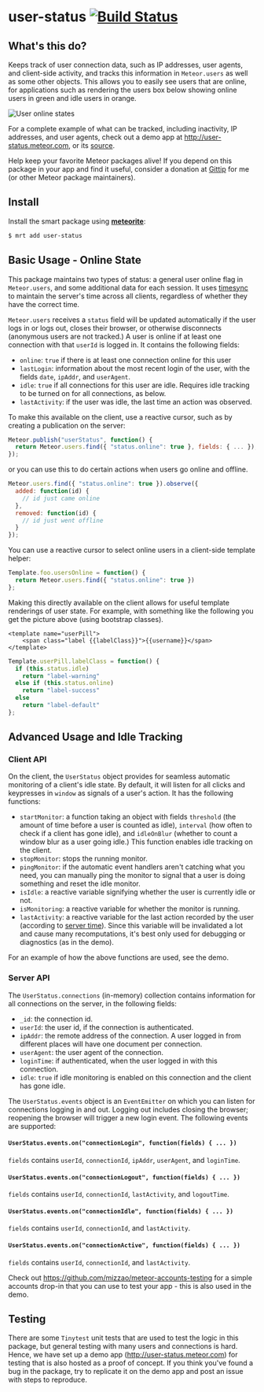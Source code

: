 user-status [![Build Status](https://travis-ci.org/mizzao/meteor-user-status.png?branch=master)](https://travis-ci.org/mizzao/meteor-user-status)
===========

## What's this do?

Keeps track of user connection data, such as IP addresses, user agents, and
client-side activity, and tracks this information in `Meteor.users` as well as
some other objects. This allows you to easily see users that are online, for
applications such as rendering the users box below showing online users in green
and idle users in orange.

![User online states](https://raw.github.com/mizzao/meteor-user-status/master/docs/example.png)

For a complete example of what can be tracked, including inactivity, IP
addresses, and user agents, check out a demo app at
http://user-status.meteor.com, or its
[source](https://github.com/mizzao/meteor-user-status/tree/master/demo).

Help keep your favorite Meteor packages alive! If you depend on this package in
your app and find it useful, consider a donation at
[Gittip](https://www.gittip.com/mizzao/) for me (or other Meteor package
maintainers).

## Install

Install the smart package using **[meteorite](https://github.com/oortcloud/meteorite)**:

```sh
$ mrt add user-status
```

## Basic Usage - Online State

This package maintains two types of status: a general user online flag in `Meteor.users`, and some additional data for each session. It uses [timesync](https://github.com/mizzao/meteor-timesync) to maintain the server's time across all clients, regardless of whether they have the correct time.

`Meteor.users` receives a `status` field will be updated automatically if the user logs in or logs out, closes their browser, or otherwise disconnects (anonymous users are not tracked.) A user is online if at least one connection with that `userId` is logged in. It contains the following fields:

- `online`: `true` if there is at least one connection online for this user
- `lastLogin`: information about the most recent login of the user, with the fields `date`, `ipAddr`, and `userAgent`.
- `idle`: `true` if all connections for this user are idle. Requires idle tracking to be turned on for all connections, as below.
- `lastActivity`: if the user was idle, the last time an action was observed.

To make this available on the client, use a reactive cursor, such as by creating a publication on the server:

```javascript
Meteor.publish("userStatus", function() {
  return Meteor.users.find({ "status.online": true }, fields: { ... });
});
```

or you can use this to do certain actions when users go online and offline.

```javascript
Meteor.users.find({ "status.online": true }).observe({
  added: function(id) {
    // id just came online
  },
  removed: function(id) {
    // id just went offline
  }
});
```

You can use a reactive cursor to select online users in a client-side template helper:

```javascript
Template.foo.usersOnline = function() {
  return Meteor.users.find({ "status.online": true })
};
```

Making this directly available on the client allows for useful template renderings of user state. For example, with something like the following you get the picture above (using bootstrap classes).

```
<template name="userPill">
    <span class="label {{labelClass}}">{{username}}</span>
</template>
```

```javascript
Template.userPill.labelClass = function() {
  if (this.status.idle)
    return "label-warning"
  else if (this.status.online)
    return "label-success"
  else
    return "label-default"
};
```

## Advanced Usage and Idle Tracking

### Client API

On the client, the `UserStatus` object provides for seamless automatic monitoring of a client's idle state. By default, it will listen for all clicks and keypresses in `window` as signals of a user's action. It has the following functions:

- `startMonitor`: a function taking an object with fields `threshold` (the amount of time before a user is counted as idle), `interval` (how often to check if a client has gone idle), and `idleOnBlur` (whether to count a window blur as a user going idle.) This function enables idle tracking on the client.
- `stopMonitor`: stops the running monitor.
- `pingMonitor`: if the automatic event handlers aren't catching what you need, you can manually ping the monitor to signal that a user is doing something and reset the idle monitor.
- `isIdle`: a reactive variable signifying whether the user is currently idle or not.
- `isMonitoring`: a reactive variable for whether the monitor is running.
- `lastActivity`: a reactive variable for the last action recorded by the user (according to [server time](https://github.com/mizzao/meteor-timesync)). Since this variable will be invalidated a lot and cause many recomputations, it's best only used for debugging or diagnostics (as in the demo).

For an example of how the above functions are used, see the demo.

### Server API

The `UserStatus.connections` (in-memory) collection contains information for all connections on the server, in the following fields:

- `_id`: the connection id.
- `userId`: the user id, if the connection is authenticated.
- `ipAddr`: the remote address of the connection. A user logged in from different places will have one document per connection.
- `userAgent`: the user agent of the connection.
- `loginTime`: if authenticated, when the user logged in with this connection.
- `idle`: `true` if idle monitoring is enabled on this connection and the client has gone idle.

The `UserStatus.events` object is an `EventEmitter` on which you can listen for connections logging in and out. Logging out includes closing the browser; reopening the browser will trigger a new login event. The following events are supported:

#### `UserStatus.events.on("connectionLogin", function(fields) { ... })`

`fields` contains `userId`, `connectionId`, `ipAddr`, `userAgent`, and `loginTime`.

#### `UserStatus.events.on("connectionLogout", function(fields) { ... })`

`fields` contains `userId`, `connectionId`, `lastActivity`, and `logoutTime`.

#### `UserStatus.events.on("connectionIdle", function(fields) { ... })`

`fields` contains `userId`, `connectionId`, and `lastActivity`.

#### `UserStatus.events.on("connectionActive", function(fields) { ... })`

`fields` contains `userId`, `connectionId`, and `lastActivity`.

Check out https://github.com/mizzao/meteor-accounts-testing for a simple accounts drop-in that you can use to test your app - this is also used in the demo.

## Testing

There are some `Tinytest` unit tests that are used to test the logic in this package, but general testing with many users and connections is hard. Hence, we have set up a demo app (http://user-status.meteor.com) for testing that is also hosted as a proof of concept. If you think you've found a bug in the package, try to replicate it on the demo app and post an issue with steps to reproduce.
